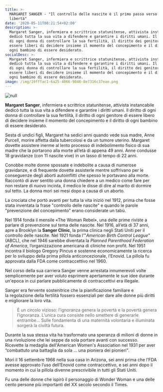 ```yaml
---
title: >-
  MARGARET SANGER - "Il controllo delle nascite è il primo passo verso la
  libertà"
date: '2020-05-11T08:21:54+02:00'
description: >-
  Margaret Sanger, infermiera e scrittrice statunitense, attivista instancabile
  dedicò tutta la sua vita a difendere e garantire i diritti umani. Il diritto
  di ogni donna di controllare la sua fertilità, il diritto dei genitori di
  essere liberi di decidere insieme il momento del concepimento e il diritto di
  ogni bambino di essere desiderato. 
socialDesc: >-
  Margaret Sanger, infermiera e scrittrice statunitense, attivista instancabile
  dedicò tutta la sua vita a difendere e garantire i diritti umani. Il diritto
  di ogni donna di controllare la sua fertilità, il diritto dei genitori di
  essere liberi di decidere insieme il momento del concepimento e il diritto di
  ogni bambino di essere desiderato. 
image: /img/19fffac1-6a25-4066-9846-8e7316c37eae.png
---
```

![null](/img/19fffac1-6a25-4066-9846-8e7316c37eae.png)

**Margaret Sanger**, infermiera e scrittrice statunitense, attivista instancabile dedicò tutta la sua vita a difendere e garantire i diritti umani. Il diritto di ogni donna di controllare la sua fertilità, il diritto di ogni genitore di essere libero di decidere insieme il momento del concepimento e il diritto di ogni bambino di essere desiderato. 

Sesta di undici figli, Margaret ha sedici anni quando vede sua madre, Anne Purcell, morire affetta dalla tubercolosi e da un tumore uterino. Margaret dovette assistere inerme al lento processo di indebolimento fisico di sua madre che la portarono alla morte all’età di appena 49 anni. Anne condusse 18 gravidanze (con 11 nascite vive) in un lasso di tempo di 22 anni.

Conobbe molte donne spossate e indebolite a causa di numerose gravidanze, e di frequente dovette assisterle mentre soffrivano per le conseguenze degli aborti autoinflitti che spesso le portavano alla morte. Raccontò di aver sentito una donna chiedere a un medico come fare per non restare di nuovo incinta, il medico le disse di dire al marito di dormire sul tetto. La donna morì sei mesi dopo a causa di un aborto.

La crociata che portò avanti per tutta la vita iniziò nel 1912, prima che fosse stata inventata la frase "controllo delle nascite" e quando le parole "prevenzione del concepimento" erano considerate un tabù. 

Nel 1914 fonda il mensile «The Woman Rebel», una delle prime riviste a parlare di prevenzione sul tema delle nascite. Nel 1916, all’età di 37 anni, apre a Brooklyn la **Sanger Clinic**, la prima clinica negli Stati Uniti per il controllo delle nascite. Nel 1921 fonda l'"_American Birth Control League_" (ABCL), che nel 1946 sarebbe diventata la _Planned Parenthood Federation of America_, l’organizzazione americana di cliniche non profit. Nel 1951 incontra il biologo Gregory Pincus e sostenne economicamente la ricerca per lo sviluppo della prima pillola anticoncezionale, l’Enovid. La pillola fu approvata dalla FDA come contraccettivo nel 1960.

Nel corso della sua carriera Sanger venne arrestata innumerevoli volte semplicemente per aver voluto esprimere apertamente le sue idee durante un'epoca in cui parlare pubblicamente di contraccettivi era illegale.

Sanger era fervente sostenitrice che la pianificazione familiare e la regolazione della fertilità fossero essenziali per dare alle donne più diritti e migliorare la loro vita.

> È un circolo vizioso: l’ignoranza genera la povertà e la povertà genera l’ignoranza. L’unica cura consiste nello smettere di generarle entrambe… Sulle fondamenta di una maternità volontaria e illuminata sorgerà la civiltà futura.

Durante la sua stessa vita ha trasformato una speranza di milioni di donne in una rivoluzione che lei seppe da sola portare avanti con successo. Ricevette la medaglia dell'American Women's Association nel 1931 per aver “combattuto una battaglia da sola ... una pioniera dei pionieri". 

Morì il 16 settembre 1966 nella sua casa in Arizona, sei anni prima che l’FDA avesse approvato l’uso dell’Enovid come contraccettivo, e sei anni dopo il momento in cui la pillola divenne prescrivibile in tutti gli Stati Uniti.

Fu una delle donne che ispirò il personaggio di Wonder Woman e una delle cento persone più importanti del XX secolo secondo il Times.
